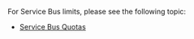 For Service Bus limits, please see the following topic:

 - [Service Bus Quotas][servicebusquotas]

  [servicebusquotas]: http://msdn.microsoft.com/en-us/library/azure/ee732538.aspx
